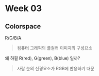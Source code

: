 Week 03
=============

Colorspace
-------------
 R/G/B/A
>컴퓨터 그래픽의 풀컬러 이미지의 구성요소 


왜 하필 R(red), G(green), B(blue) 일까?
>사람 눈의 신경요소가 RGB에 반응하기 때문

